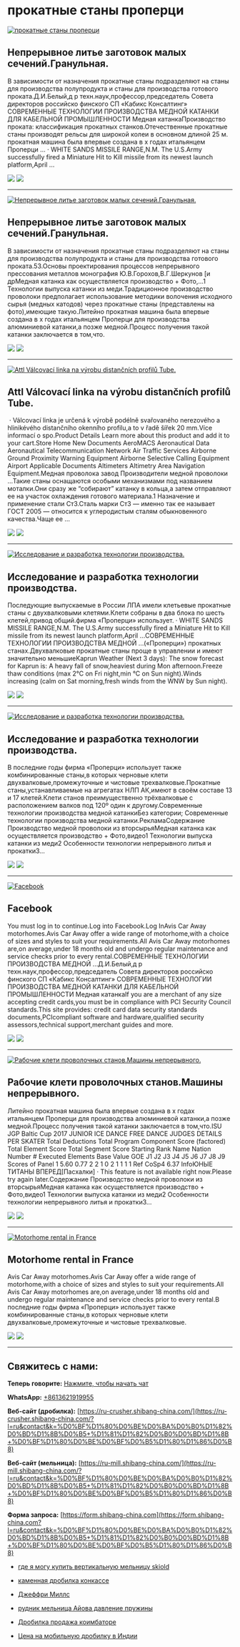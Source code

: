 # прокатные станы проперци

<a href="https://swt.shibang-china.com/?l=ru&img&k=%D0%BF%D1%80%D0%BE%D0%BA%D0%B0%D1%82%D0%BD%D1%8B%D0%B5+%D1%81%D1%82%D0%B0%D0%BD%D1%8B+%D0%BF%D1%80%D0%BE%D0%BF%D0%B5%D1%80%D1%86%D0%B8" target="_blank">![прокатные станы проперци](http://static.shibang-china.com/all-800x300/1051.jpg)</a>

## Непрерывное литье заготовок малых сечений.Гранульная.
В зависимости от назначения прокатные станы подразделяют на станы для производства полупродукта и станы для производства готового проката.Д.И.Белый,д р техн.наук,профессор,председатель Совета директоров российско финского СП &#171;Кабикс Консалтинг&#187; СОВРЕМЕННЫЕ ТЕХНОЛОГИИ ПРОИЗВОДСТВА МЕДНОЙ КАТАНКИ ДЛЯ КАБЕЛЬНОЙ ПРОМЫШЛЕННОСТИ Медная катанкаПроизводство проката: классификация прокатных станков.Отечественные прокатные станы производят рельсы для широкой колеи в основном длиной 25 м. прокатная машина была впервые создана в х годах итальянцем Проперци …&nbsp;&#0183;&#32;WHITE SANDS MISSILE RANGE,N.M. The U.S.Army successfully fired a Miniature Hit to Kill missile from its newest launch platform,April …


<a href="https://whatsapp.shibangsoft.com/WhatsApp.php" target="_blank" title="WhatsApp">![](http://static.shibang-china.com/icon/whatsapp.png)</a> <a href="https://swt.shibang-china.com/?l=ru&icon&k=%D0%BF%D1%80%D0%BE%D0%BA%D0%B0%D1%82%D0%BD%D1%8B%D0%B5+%D1%81%D1%82%D0%B0%D0%BD%D1%8B+%D0%BF%D1%80%D0%BE%D0%BF%D0%B5%D1%80%D1%86%D0%B8" target="_blank">![](http://static.shibang-china.com/icon/chat-ru.png)</a>

---

<a href="https://swt.shibang-china.com/?l=ru&img&k=%D0%BF%D1%80%D0%BE%D0%BA%D0%B0%D1%82%D0%BD%D1%8B%D0%B5+%D1%81%D1%82%D0%B0%D0%BD%D1%8B+%D0%BF%D1%80%D0%BE%D0%BF%D0%B5%D1%80%D1%86%D0%B8" target="_blank">![Непрерывное литье заготовок малых сечений.Гранульная.](http://static.shibang-china.com/all-800x300/684.jpg)</a>

## Непрерывное литье заготовок малых сечений.Гранульная.
В зависимости от назначения прокатные станы подразделяют на станы для производства полупродукта и станы для производства готового проката.53.Основы проектирования процессов непрерывного прессования металлов монография Ю.В.Горохов,В.Г.Шеркунов [и дрМедная катанка как осуществляется производство + Фото,…1 Технологии выпуска катанки из меди.Традиционное производство проволоки предполагает использование методики волочения исходного сырья (медных катодов) через прокатные станы (представлены на фото),имеющие такую.Литейно прокатная машина была впервые создана в х годах итальянцем Проперци для производства алюминиевой катанки,а позже медной.Процесс получения такой катанки заключается в том,что.


<a href="https://whatsapp.shibangsoft.com/WhatsApp.php" target="_blank" title="WhatsApp">![](http://static.shibang-china.com/icon/whatsapp.png)</a> <a href="https://swt.shibang-china.com/?l=ru&icon&k=%D0%BF%D1%80%D0%BE%D0%BA%D0%B0%D1%82%D0%BD%D1%8B%D0%B5+%D1%81%D1%82%D0%B0%D0%BD%D1%8B+%D0%BF%D1%80%D0%BE%D0%BF%D0%B5%D1%80%D1%86%D0%B8" target="_blank">![](http://static.shibang-china.com/icon/chat-ru.png)</a>

---

<a href="https://swt.shibang-china.com/?l=ru&img&k=%D0%BF%D1%80%D0%BE%D0%BA%D0%B0%D1%82%D0%BD%D1%8B%D0%B5+%D1%81%D1%82%D0%B0%D0%BD%D1%8B+%D0%BF%D1%80%D0%BE%D0%BF%D0%B5%D1%80%D1%86%D0%B8" target="_blank">![Attl V&#225;lcovac&#237; linka na v&#253;robu distančn&#237;ch profilů Tube.](http://static.shibang-china.com/all-800x300/158.jpg)</a>

## Attl V&#225;lcovac&#237; linka na v&#253;robu distančn&#237;ch profilů Tube.
&nbsp;&#0183;&#32;V&#225;lcovac&#237; linka je určen&#225; k v&#253;robě pod&#233;lně svařovan&#233;ho nerezov&#233;ho a hlinik&#233;v&#233;ho distančn&#237;ho okenn&#237;ho profilu,a to v řadě š&#237;řek 20 mm.V&#237;ce informac&#237; o spo.Product Details Learn more about this product and add it to your cart.Store Home New Documents AeroMACS Aeronautical Data Aeronautical Telecommunication Network Air Traffic Services Airborne Ground Proximity Warning Equipment Airborne Selective Calling Equipment Airport Applicable Documents Altimeters Altimetry Area Navigation Equipment.Медная проволока завод Производители медной проволоки …Такие станы оснащаются особыми механизмами под названием моталки.Они сразу же “собирают” катанку в кольца,а затем отправляют ее на участок охлаждения готового материала.1 Назначение и применение стали Ст3.Сталь марки Ст3 — именно так ее называет ГОСТ 2005 — относится к углеродистым сталям обыкновенного качества.Чаще ее …


<a href="https://whatsapp.shibangsoft.com/WhatsApp.php" target="_blank" title="WhatsApp">![](http://static.shibang-china.com/icon/whatsapp.png)</a> <a href="https://swt.shibang-china.com/?l=ru&icon&k=%D0%BF%D1%80%D0%BE%D0%BA%D0%B0%D1%82%D0%BD%D1%8B%D0%B5+%D1%81%D1%82%D0%B0%D0%BD%D1%8B+%D0%BF%D1%80%D0%BE%D0%BF%D0%B5%D1%80%D1%86%D0%B8" target="_blank">![](http://static.shibang-china.com/icon/chat-ru.png)</a>

---

<a href="https://swt.shibang-china.com/?l=ru&img&k=%D0%BF%D1%80%D0%BE%D0%BA%D0%B0%D1%82%D0%BD%D1%8B%D0%B5+%D1%81%D1%82%D0%B0%D0%BD%D1%8B+%D0%BF%D1%80%D0%BE%D0%BF%D0%B5%D1%80%D1%86%D0%B8" target="_blank">![Исследование и разработка технологии производства.](http://static.shibang-china.com/all-800x300/1073.jpg)</a>

## Исследование и разработка технологии производства.
Последующие выпускаемые в России ЛПА имели клетьевые прокатные станы с двухвалковыми клетями.Клети собраны в два блока по шесть клетей,привод общий.фирма &#171;Проперци&#187; использует.&nbsp;&#0183;&#32;WHITE SANDS MISSILE RANGE,N.M. The U.S.Army successfully fired a Miniature Hit to Kill missile from its newest launch platform,April …СОВРЕМЕННЫЕ ТЕХНОЛОГИИ ПРОИЗВОДСТВА МЕДНОЙ …(&#171;Проперци&#187;) прокатных станах.Двухвалковые прокатные станы проще в управлении и имеют значительно меньшиеKaprun Weather (Next 3 days): The snow forecast for Kaprun is: A heavy fall of snow,heaviest during Mon afternoon.Freeze thaw conditions (max 2&#176;C on Fri night,min &#176;C on Sun night).Winds increasing (calm on Sat morning,fresh winds from the WNW by Sun night).


<a href="https://whatsapp.shibangsoft.com/WhatsApp.php" target="_blank" title="WhatsApp">![](http://static.shibang-china.com/icon/whatsapp.png)</a> <a href="https://swt.shibang-china.com/?l=ru&icon&k=%D0%BF%D1%80%D0%BE%D0%BA%D0%B0%D1%82%D0%BD%D1%8B%D0%B5+%D1%81%D1%82%D0%B0%D0%BD%D1%8B+%D0%BF%D1%80%D0%BE%D0%BF%D0%B5%D1%80%D1%86%D0%B8" target="_blank">![](http://static.shibang-china.com/icon/chat-ru.png)</a>

---

<a href="https://swt.shibang-china.com/?l=ru&img&k=%D0%BF%D1%80%D0%BE%D0%BA%D0%B0%D1%82%D0%BD%D1%8B%D0%B5+%D1%81%D1%82%D0%B0%D0%BD%D1%8B+%D0%BF%D1%80%D0%BE%D0%BF%D0%B5%D1%80%D1%86%D0%B8" target="_blank">![Исследование и разработка технологии производства.](http://static.shibang-china.com/all-800x300/1092.jpg)</a>

## Исследование и разработка технологии производства.
В последние годы фирма &#171;Проперци&#187; использует также комбинированные станы,в которых черновые клети двухвалковые,промежуточные и чистовые трехвалковые.Прокатные станы,устанавливаемые на агрегатах НЛП АК,имеют в своём составе 13 и 17 клетей.Клети станов преимущественно трёхвалковые с расположением валков под 120&#186; один к другому.Современные технологии производства медной катанкиБез категории; Современные технологии производства медной катанки.РекламаСодержание Производство медной проволоки из вторсырьяМедная катанка как осуществляется производство + Фото,видео1 Технологии выпуска катанки из меди2 Особенности технологии непрерывного литья и прокатки3…


<a href="https://whatsapp.shibangsoft.com/WhatsApp.php" target="_blank" title="WhatsApp">![](http://static.shibang-china.com/icon/whatsapp.png)</a> <a href="https://swt.shibang-china.com/?l=ru&icon&k=%D0%BF%D1%80%D0%BE%D0%BA%D0%B0%D1%82%D0%BD%D1%8B%D0%B5+%D1%81%D1%82%D0%B0%D0%BD%D1%8B+%D0%BF%D1%80%D0%BE%D0%BF%D0%B5%D1%80%D1%86%D0%B8" target="_blank">![](http://static.shibang-china.com/icon/chat-ru.png)</a>

---

<a href="https://swt.shibang-china.com/?l=ru&img&k=%D0%BF%D1%80%D0%BE%D0%BA%D0%B0%D1%82%D0%BD%D1%8B%D0%B5+%D1%81%D1%82%D0%B0%D0%BD%D1%8B+%D0%BF%D1%80%D0%BE%D0%BF%D0%B5%D1%80%D1%86%D0%B8" target="_blank">![Facebook](http://static.shibang-china.com/all-800x300/219.jpg)</a>

## Facebook
You must log in to continue.Log into Facebook.Log InAvis Car Away motorhomes.Avis Car Away offer a wide range of motorhome,with a choice of sizes and styles to suit your requirements.All Avis Car Away motorhomes are,on average,under 18 months old and undergo regular maintenance and service checks prior to every rental.СОВРЕМЕННЫЕ ТЕХНОЛОГИИ ПРОИЗВОДСТВА МЕДНОЙ …Д.И.Белый,д р техн.наук,профессор,председатель Совета директоров российско финского СП &#171;Кабикс Консалтинг&#187; СОВРЕМЕННЫЕ ТЕХНОЛОГИИ ПРОИЗВОДСТВА МЕДНОЙ КАТАНКИ ДЛЯ КАБЕЛЬНОЙ ПРОМЫШЛЕННОСТИ Медная катанкаIf you are a merchant of any size accepting credit cards,you must be in compliance with PCI Security Council standards.This site provides: credit card data security standards documents,PCIcompliant software and hardware,qualified security assessors,technical support,merchant guides and more.


<a href="https://whatsapp.shibangsoft.com/WhatsApp.php" target="_blank" title="WhatsApp">![](http://static.shibang-china.com/icon/whatsapp.png)</a> <a href="https://swt.shibang-china.com/?l=ru&icon&k=%D0%BF%D1%80%D0%BE%D0%BA%D0%B0%D1%82%D0%BD%D1%8B%D0%B5+%D1%81%D1%82%D0%B0%D0%BD%D1%8B+%D0%BF%D1%80%D0%BE%D0%BF%D0%B5%D1%80%D1%86%D0%B8" target="_blank">![](http://static.shibang-china.com/icon/chat-ru.png)</a>

---

<a href="https://swt.shibang-china.com/?l=ru&img&k=%D0%BF%D1%80%D0%BE%D0%BA%D0%B0%D1%82%D0%BD%D1%8B%D0%B5+%D1%81%D1%82%D0%B0%D0%BD%D1%8B+%D0%BF%D1%80%D0%BE%D0%BF%D0%B5%D1%80%D1%86%D0%B8" target="_blank">![Рабочие клети проволочных станов.Машины непрерывного.](http://static.shibang-china.com/all-800x300/1402.jpg)</a>

## Рабочие клети проволочных станов.Машины непрерывного.
Литейно прокатная машина была впервые создана в х годах итальянцем Проперци для производства алюминиевой катанки,а позже медной.Процесс получения такой катанки заключается в том,что.ISU JGP Baltic Cup 2017 JUNIOR ICE DANCE FREE DANCE JUDGES DETAILS PER SKATER Total Deductions Total Program Component Score (factored) Total Element Score Total Segment Score Starting Rank Name Nation Number # Executed Elements Base Value GOE J1 J2 J3 J4 J5 J6 J7 J8 J9 Scores of Panel 1 5.60 0.77 2 2 1 0 2 1 1 1 1 Ref CoSp4 6.37 InfoЮНЫЕ ТИТАНЫ ВПЕРЕД[Пасхалки]&nbsp;&#0183;&#32;This feature is not available right now.Please try again later.Содержание Производство медной проволоки из вторсырьяМедная катанка как осуществляется производство + Фото,видео1 Технологии выпуска катанки из меди2 Особенности технологии непрерывного литья и прокатки3…


<a href="https://whatsapp.shibangsoft.com/WhatsApp.php" target="_blank" title="WhatsApp">![](http://static.shibang-china.com/icon/whatsapp.png)</a> <a href="https://swt.shibang-china.com/?l=ru&icon&k=%D0%BF%D1%80%D0%BE%D0%BA%D0%B0%D1%82%D0%BD%D1%8B%D0%B5+%D1%81%D1%82%D0%B0%D0%BD%D1%8B+%D0%BF%D1%80%D0%BE%D0%BF%D0%B5%D1%80%D1%86%D0%B8" target="_blank">![](http://static.shibang-china.com/icon/chat-ru.png)</a>

---

<a href="https://swt.shibang-china.com/?l=ru&img&k=%D0%BF%D1%80%D0%BE%D0%BA%D0%B0%D1%82%D0%BD%D1%8B%D0%B5+%D1%81%D1%82%D0%B0%D0%BD%D1%8B+%D0%BF%D1%80%D0%BE%D0%BF%D0%B5%D1%80%D1%86%D0%B8" target="_blank">![Motorhome rental in France](http://static.shibang-china.com/all-800x300/682.jpg)</a>

## Motorhome rental in France
Avis Car Away motorhomes.Avis Car Away offer a wide range of motorhome,with a choice of sizes and styles to suit your requirements.All Avis Car Away motorhomes are,on average,under 18 months old and undergo regular maintenance and service checks prior to every rental.В последние годы фирма &#171;Проперци&#187; использует также комбинированные станы,в которых черновые клети двухвалковые,промежуточные и чистовые трехвалковые.

<a href="https://whatsapp.shibangsoft.com/WhatsApp.php" target="_blank" title="WhatsApp">![](http://static.shibang-china.com/icon/whatsapp.png)</a> <a href="https://swt.shibang-china.com/?l=ru&icon&k=%D0%BF%D1%80%D0%BE%D0%BA%D0%B0%D1%82%D0%BD%D1%8B%D0%B5+%D1%81%D1%82%D0%B0%D0%BD%D1%8B+%D0%BF%D1%80%D0%BE%D0%BF%D0%B5%D1%80%D1%86%D0%B8" target="_blank">![](http://static.shibang-china.com/icon/chat-ru.png)</a>

---
## Свяжитесь с нами:

**Теперь говорите:** [Нажмите, чтобы начать чат](https://swt.shibang-china.com?l=ru&contact&k=%D0%BF%D1%80%D0%BE%D0%BA%D0%B0%D1%82%D0%BD%D1%8B%D0%B5+%D1%81%D1%82%D0%B0%D0%BD%D1%8B+%D0%BF%D1%80%D0%BE%D0%BF%D0%B5%D1%80%D1%86%D0%B8)

**WhatsApp:**  [+8613621919955](https://whatsapp.shibangsoft.com/WhatsApp.php)

**Веб-сайт (дробилка):** [https://ru-crusher.shibang-china.com/](https://ru-crusher.shibang-china.com/?l=ru&contact&k=%D0%BF%D1%80%D0%BE%D0%BA%D0%B0%D1%82%D0%BD%D1%8B%D0%B5+%D1%81%D1%82%D0%B0%D0%BD%D1%8B+%D0%BF%D1%80%D0%BE%D0%BF%D0%B5%D1%80%D1%86%D0%B8)

**Веб-сайт (мельница):** [https://ru-mill.shibang-china.com/](https://ru-mill.shibang-china.com/?l=ru&contact&k=%D0%BF%D1%80%D0%BE%D0%BA%D0%B0%D1%82%D0%BD%D1%8B%D0%B5+%D1%81%D1%82%D0%B0%D0%BD%D1%8B+%D0%BF%D1%80%D0%BE%D0%BF%D0%B5%D1%80%D1%86%D0%B8)

**Форма запроса:** [https://form.shibang-china.com](https://form.shibang-china.com?l=ru&contact&k=%D0%BF%D1%80%D0%BE%D0%BA%D0%B0%D1%82%D0%BD%D1%8B%D0%B5+%D1%81%D1%82%D0%B0%D0%BD%D1%8B+%D0%BF%D1%80%D0%BE%D0%BF%D0%B5%D1%80%D1%86%D0%B8)

* [где я могу купить вертикальную мельницу skiold](../134/%D0%B3%D0%B4%D0%B5%20%D1%8F%20%D0%BC%D0%BE%D0%B3%D1%83%20%D0%BA%D1%83%D0%BF%D0%B8%D1%82%D1%8C%20%D0%B2%D0%B5%D1%80%D1%82%D0%B8%D0%BA%D0%B0%D0%BB%D1%8C%D0%BD%D1%83%D1%8E%20%D0%BC%D0%B5%D0%BB%D1%8C%D0%BD%D0%B8%D1%86%D1%83%20skiold.md)

* [каменная дробилка конкассе](../135/%D0%BA%D0%B0%D0%BC%D0%B5%D0%BD%D0%BD%D0%B0%D1%8F%20%D0%B4%D1%80%D0%BE%D0%B1%D0%B8%D0%BB%D0%BA%D0%B0%20%D0%BA%D0%BE%D0%BD%D0%BA%D0%B0%D1%81%D1%81%D0%B5.md)

* [Джеффри Миллс](../135/%D0%94%D0%B6%D0%B5%D1%84%D1%84%D1%80%D0%B8%20%D0%9C%D0%B8%D0%BB%D0%BB%D1%81.md)

* [рудник мельница Айова давление пружины](../132/%D1%80%D1%83%D0%B4%D0%BD%D0%B8%D0%BA%20%D0%BC%D0%B5%D0%BB%D1%8C%D0%BD%D0%B8%D1%86%D0%B0%20%D0%90%D0%B9%D0%BE%D0%B2%D0%B0%20%D0%B4%D0%B0%D0%B2%D0%BB%D0%B5%D0%BD%D0%B8%D0%B5%20%D0%BF%D1%80%D1%83%D0%B6%D0%B8%D0%BD%D1%8B.md)

* [Дробилка продажа коимбаторе](../133/%D0%94%D1%80%D0%BE%D0%B1%D0%B8%D0%BB%D0%BA%D0%B0%20%D0%BF%D1%80%D0%BE%D0%B4%D0%B0%D0%B6%D0%B0%20%D0%BA%D0%BE%D0%B8%D0%BC%D0%B1%D0%B0%D1%82%D0%BE%D1%80%D0%B5.md)

* [Цена на мобильную дробилку в Индии](../133/%D0%A6%D0%B5%D0%BD%D0%B0%20%D0%BD%D0%B0%20%D0%BC%D0%BE%D0%B1%D0%B8%D0%BB%D1%8C%D0%BD%D1%83%D1%8E%20%D0%B4%D1%80%D0%BE%D0%B1%D0%B8%D0%BB%D0%BA%D1%83%20%D0%B2%20%D0%98%D0%BD%D0%B4%D0%B8%D0%B8.md)